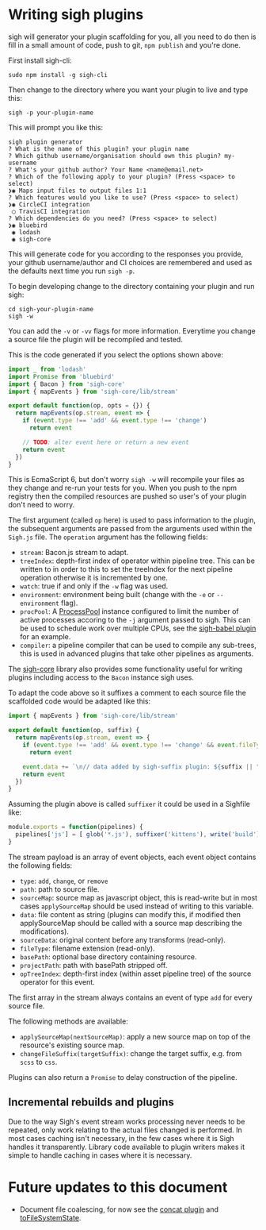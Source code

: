 # Writing sigh plugins

sigh will generator your plugin scaffolding for you, all you need to do then is fill in a small amount of code, push to git, `npm publish` and you're done.

First install sigh-cli:
```
sudo npm install -g sigh-cli
```

Then change to the directory where you want your plugin to live and type this:
```
sigh -p your-plugin-name
```

This will prompt you like this:
```
sigh plugin generator
? What is the name of this plugin? your plugin name
? Which github username/organisation should own this plugin? my-username
? What's your github author? Your Name <name@email.net>
? Which of the following apply to your plugin? (Press <space> to select)
❯◉ Maps input files to output files 1:1
? Which features would you like to use? (Press <space> to select)
❯◉ CircleCI integration
 ◯ TravisCI integration
? Which dependencies do you need? (Press <space> to select)
❯◉ bluebird
 ◉ lodash
 ◉ sigh-core
```
This will generate code for you according to the responses you provide, your github username/author and CI choices are remembered and used as the defaults next time you run `sigh -p`.

To begin developing change to the directory containing your plugin and run sigh:

```
cd sigh-your-plugin-name
sigh -w
```

You can add the `-v` or `-vv` flags for more information. Everytime you change a source file the plugin will be recompiled and tested.

This is the code generated if you select the options shown above:
```javascript
import _ from 'lodash'
import Promise from 'bluebird'
import { Bacon } from 'sigh-core'
import { mapEvents } from 'sigh-core/lib/stream'

export default function(op, opts = {}) {
  return mapEvents(op.stream, event => {
    if (event.type !== 'add' && event.type !== 'change')
      return event

    // TODO: alter event here or return a new event
    return event
  })
}
```
This is EcmaScript 6, but don't worry `sigh -w` will recompile your files as they change and re-run your tests for you. When you push to the npm registry then the compiled resources are pushed so user's of your plugin don't need to worry.

The first argument (called `op` here) is used to pass information to the plugin, the subsequent arguments are passed from the arguments used within the `Sigh.js` file. The `operation` argument has the following fields:

 * `stream`: Bacon.js stream to adapt.
 * `treeIndex`: depth-first index of operator within pipeline tree. This can be written to in order to this to set the treeIndex for the next pipeline operation otherwise it is incremented by one.
 * `watch`: true if and only if the `-w` flag was used.
 * `environment`: environment being built (change with the `-e` or `--environment` flag).
 * `procPool`: A [ProcessPool](https://github.com/ohjames/process-pool) instance configured to limit the number of active processes accoring to the `-j` argument passed to sigh. This can be used to schedule work over multiple CPUs, see the [sigh-babel plugin](https://github.com/sighjs/sigh-babel/blob/master/src/index.js) for an example.
 * `compiler`: a pipeline compiler that can be used to compile any sub-trees, this is used in advanced plugins that take other pipelines as arguments.

The [sigh-core](https://github.com/sighjs/sigh-core) library also provides some functionality useful for writing plugins including access to the `Bacon` instance sigh uses.

To adapt the code above so it suffixes a comment to each source file the scaffolded code would be adapted like this:

```javascript
import { mapEvents } from 'sigh-core/lib/stream'

export default function(op, suffix) {
  return mapEvents(op.stream, event => {
    if (event.type !== 'add' && event.type !== 'change' && event.fileType !== 'js')
      return event

    event.data += `\n// data added by sigh-suffix plugin: ${suffix || "default"}`
    return event
  })
}
```

Assuming the plugin above is called `suffixer` it could be used in a Sighfile like:
```javascript
module.exports = function(pipelines) {
  pipelines['js'] = [ glob('*.js'), suffixer('kittens'), write('build') ]
}
```

The stream payload is an array of event objects, each event object contains the following fields:
  * `type`: `add`, `change`, or `remove`
  * `path`: path to source file.
  * `sourceMap`: source map as javascript object, this is read-write but in most cases `applySourceMap` should be used instead of writing to this variable.
  * `data`: file content as string (plugins can modify this, if modified then applySourceMap should be called with a source map describing the modifications).
  * `sourceData`: original content before any transforms (read-only).
  * `fileType`: filename extension (read-only).
  * `basePath`: optional base directory containing resource.
  * `projectPath`: path with basePath stripped off.
  * `opTreeIndex`: depth-first index (within asset pipeline tree) of the source operator for this event.

The first array in the stream always contains an event of type `add` for every source file.

The following methods are available:
  * `applySourceMap(nextSourceMap)`: apply a new source map on top of the resource's existing source map.
  * `changeFileSuffix(targetSuffix)`: change the target suffix, e.g. from `scss` to `css`.

Plugins can also return a `Promise` to delay construction of the pipeline.

## Incremental rebuilds and plugins

Due to the way Sigh's event stream works processing never needs to be repeated, only work relating to the actual files changed is performed. In most cases caching isn't necessary, in the few cases where it is Sigh handles it transparently. Library code available to plugin writers makes it simple to handle caching in cases where it is necessary.

# Future updates to this document
* Document file coalescing, for now see the [concat plugin](https://github.com/sighjs/sigh/blob/master/src/plugin/concat.js) and [toFileSystemState](https://github.com/sighjs/sigh-core/blob/master/src/stream.js).
